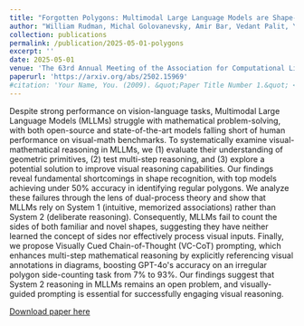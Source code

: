 ```yaml
---
title: "Forgotten Polygons: Multimodal Large Language Models are Shape-Blind"
author: "William Rudman, Michal Golovanevsky, Amir Bar, Vedant Palit, Yann LeCun, Carsten Eickhoff, Ritambhara Singh"
collection: publications
permalink: /publication/2025-05-01-polygons
excerpt: ''
date: 2025-05-01
venue: 'The 63rd Annual Meeting of the Association for Computational Linguistics'
paperurl: 'https://arxiv.org/abs/2502.15969'
#citation: 'Your Name, You. (2009). &quot;Paper Title Number 1.&quot; <i>Journal 1</i>. 1(1).'
---
```

Despite strong performance on vision-language tasks, Multimodal Large Language Models (MLLMs) struggle with mathematical problem-solving, with both open-source and state-of-the-art models falling short of human performance on visual-math benchmarks. To systematically examine visual-mathematical reasoning in MLLMs, we (1) evaluate their understanding of geometric primitives, (2) test multi-step reasoning, and (3) explore a potential solution to improve visual reasoning capabilities. Our findings reveal fundamental shortcomings in shape recognition, with top models achieving under 50% accuracy in identifying regular polygons. We analyze these failures through the lens of dual-process theory and show that MLLMs rely on System 1 (intuitive, memorized associations) rather than System 2 (deliberate reasoning). Consequently, MLLMs fail to count the sides of both familiar and novel shapes, suggesting they have neither learned the concept of sides nor effectively process visual inputs. Finally, we propose Visually Cued Chain-of-Thought (VC-CoT) prompting, which enhances multi-step mathematical reasoning by explicitly referencing visual annotations in diagrams, boosting GPT-4o's accuracy on an irregular polygon side-counting task from 7% to 93%. Our findings suggest that System 2 reasoning in MLLMs remains an open problem, and visually-guided prompting is essential for successfully engaging visual reasoning. 

[Download paper here](https://arxiv.org/abs/2502.15969)

<!-- Recommended citation: Your Name, You. (2009). "Paper Title Number 1." <i>Journal 1</i>. 1(1). -->